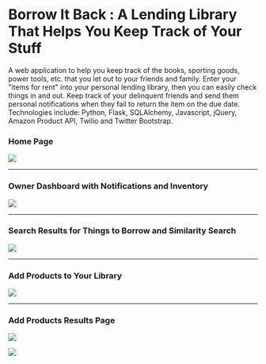 Borrow It Back : A Lending Library That Helps You Keep Track of Your Stuff
============================================================================

A web application to help you keep track of the books, sporting goods, power tools, etc. that you let out to your friends and family. Enter your "items for rent" into your personal lending library, then you can easily check things in and out. Keep track of your delinquent friends and send them personal notifications when they fail to return the item on the due date.  Technologies include: Python, Flask, SQLAlchemy, Javascript, jQuery, Amazon Product API, Twilio and Twitter Bootstrap.

<h3>Home Page</h3>
<img src="https://lh3.googleusercontent.com/hYKl-2Pvx9-UdxEdjucLzQoUy9M-p6pOpqbstmsnexm9wzCQo3wZsCKp2lRCdBs2oYvR30hYIunvnBl_158jNTAhevP77xqe5N8mKkxe7UkWAZEsW221xZjH8ur4lvgRV3Pd2Fk=w760-h504-no" />
<hr>
<h3>Owner Dashboard with Notifications and Inventory</h3>
<img src="https://goo.gl/photos/VgbQF3qhsxto1xE77" />
<hr>
<h3>Search Results for Things to Borrow and Similarity Search</h3>
<img src="https://goo.gl/photos/omZyGe2Vs9ncTwsE7" />
<hr>
<h3>Add Products to Your Library</h3>
<img src="https://goo.gl/photos/ySLdsgc64pgUEQWy6" />
<hr>
<h3>Add Products Results Page</h3>
<img src="https://goo.gl/photos/UG671V4gfZpnE5ww9" />


<img src="https://api.keen.io/3.0/projects/52e43bff05cd66180d000005/events/git_hub_lending_library?api_key=22afb74451a4509ed779bf09b3eeee2126e17cc7347e9f7c9c50dae05c42c9c91448f520913aadf277503e1c70921eebb5200917e9a4795fcb3215439e47d058b67f35c5d87b78526b735500ba19309540426119a0b6eb7fe5b3f40cd4ee965764688c020d8ddcc08b5ffc3a3a727115&data=ew0KICAgICJjYW1wYWlnbiIgOiAiVGVzdGluZyBmcm9tIGFuYWx5dGljcyBjbGFzcyEiLA0KICAgICJzdWJqZWN0IiA6ICJIaSIsDQogICAgInRleHQiIDogIkxlbmRpbmcgTGlicmFyeSBWaXNpdGVkIg0KfQ=="></img>
